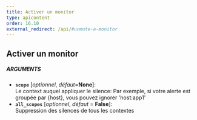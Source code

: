 ```yaml
---
title: Activer un monitor
type: apicontent
order: 16.10
external_redirect: /api/#unmute-a-monitor
---
```


## Activer un monitor

##### ARGUMENTS
* **`scope`** [*optionnel*, *défaut*=**None**]:  
    Le context auquel appliquer le silence:
    Par exemple, si votre alerte est groupée par {host}, vous pouvez ignorer 'host:app1'
* **`all_scopes`** [*optionnel*, *défaut* = **False**]:  
    Suppression des silences de tous les contextes

